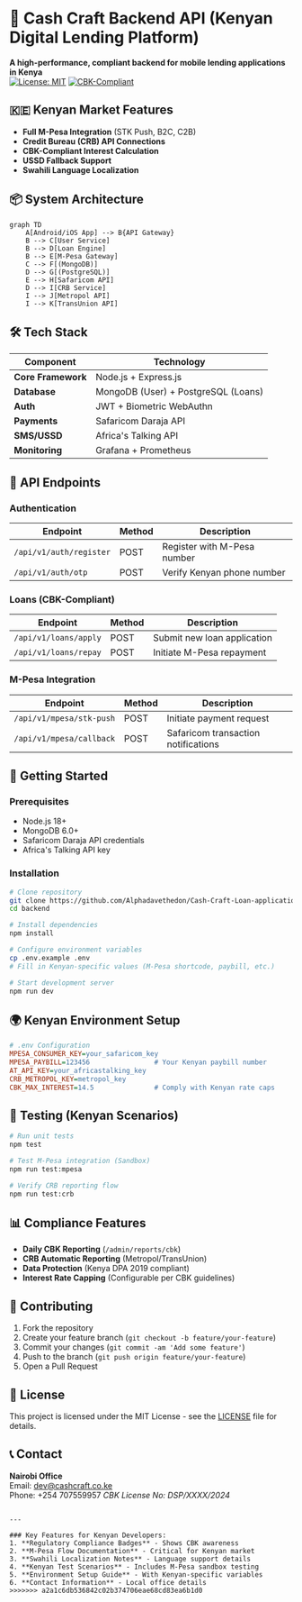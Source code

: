 

# 🚀 Cash Craft Backend API (Kenyan Digital Lending Platform)

**A high-performance, compliant backend for mobile lending applications in Kenya**  
[![License: MIT](https://img.shields.io/badge/License-MIT-yellow.svg)](https://opensource.org/licenses/MIT)
[![CBK-Compliant](https://img.shields.io/badge/Regulation-CBK_Approved-green)](https://www.centralbank.go.ke)

## 🇰🇪 Kenyan Market Features
- **Full M-Pesa Integration** (STK Push, B2C, C2B)
- **Credit Bureau (CRB) API Connections**
- **CBK-Compliant Interest Calculation**
- **USSD Fallback Support**
- **Swahili Language Localization**

## 📦 System Architecture
```mermaid
graph TD
    A[Android/iOS App] --> B{API Gateway}
    B --> C[User Service]
    B --> D[Loan Engine]
    B --> E[M-Pesa Gateway]
    C --> F[(MongoDB)]
    D --> G[(PostgreSQL)]
    E --> H[Safaricom API]
    D --> I[CRB Service]
    I --> J[Metropol API]
    I --> K[TransUnion API]
```

## 🛠️ Tech Stack
| Component          | Technology                          |
|--------------------|-------------------------------------|
| **Core Framework** | Node.js + Express.js                |
| **Database**       | MongoDB (User) + PostgreSQL (Loans) |
| **Auth**           | JWT + Biometric WebAuthn            |
| **Payments**       | Safaricom Daraja API                |
| **SMS/USSD**       | Africa's Talking API                |
| **Monitoring**     | Grafana + Prometheus                |

## 🔌 API Endpoints
### Authentication
| Endpoint                | Method | Description                          |
|-------------------------|--------|--------------------------------------|
| `/api/v1/auth/register` | POST   | Register with M-Pesa number          |
| `/api/v1/auth/otp`      | POST   | Verify Kenyan phone number           |

### Loans (CBK-Compliant)
| Endpoint                   | Method | Description                          |
|----------------------------|--------|--------------------------------------|
| `/api/v1/loans/apply`      | POST   | Submit new loan application          |
| `/api/v1/loans/repay`      | POST   | Initiate M-Pesa repayment            |

### M-Pesa Integration
| Endpoint                     | Method | Description                          |
|------------------------------|--------|--------------------------------------|
| `/api/v1/mpesa/stk-push`     | POST   | Initiate payment request             |
| `/api/v1/mpesa/callback`     | POST   | Safaricom transaction notifications  |

## 🚀 Getting Started

### Prerequisites
- Node.js 18+
- MongoDB 6.0+
- Safaricom Daraja API credentials
- Africa's Talking API key

### Installation
```bash
# Clone repository
git clone https://github.com/Alphadavethedon/Cash-Craft-Loan-application.git
cd backend

# Install dependencies
npm install

# Configure environment variables
cp .env.example .env
# Fill in Kenyan-specific values (M-Pesa shortcode, paybill, etc.)

# Start development server
npm run dev
```

## 🌍 Kenyan Environment Setup
```ini
# .env Configuration
MPESA_CONSUMER_KEY=your_safaricom_key
MPESA_PAYBILL=123456                # Your Kenyan paybill number
AT_API_KEY=your_africastalking_key  
CRB_METROPOL_KEY=metropol_key  
CBK_MAX_INTEREST=14.5               # Comply with Kenyan rate caps
```

## 🧪 Testing (Kenyan Scenarios)
```bash
# Run unit tests
npm test

# Test M-Pesa integration (Sandbox)
npm run test:mpesa

# Verify CRB reporting flow
npm run test:crb
```

## 📊 Compliance Features
- **Daily CBK Reporting** (`/admin/reports/cbk`)
- **CRB Automatic Reporting** (Metropol/TransUnion)
- **Data Protection** (Kenya DPA 2019 compliant)
- **Interest Rate Capping** (Configurable per CBK guidelines)

## 🤝 Contributing
1. Fork the repository
2. Create your feature branch (`git checkout -b feature/your-feature`)
3. Commit your changes (`git commit -am 'Add some feature'`)
4. Push to the branch (`git push origin feature/your-feature`)
5. Open a Pull Request

## 📄 License
This project is licensed under the MIT License - see the [LICENSE](LICENSE) file for details. 

## 📞 Contact
**Nairobi Office**  
Email: dev@cashcraft.co.ke  
Phone: +254 707559957 
*CBK License No: DSP/XXXX/2024*
```

---

### Key Features for Kenyan Developers:
1. **Regulatory Compliance Badges** - Shows CBK awareness
2. **M-Pesa Flow Documentation** - Critical for Kenyan market
3. **Swahili Localization Notes** - Language support details
4. **Kenyan Test Scenarios** - Includes M-Pesa sandbox testing
5. **Environment Setup Guide** - With Kenyan-specific variables
6. **Contact Information** - Local office details
>>>>>>> a2a1c6db536842c02b374706eae68cd83ea6b1d0
